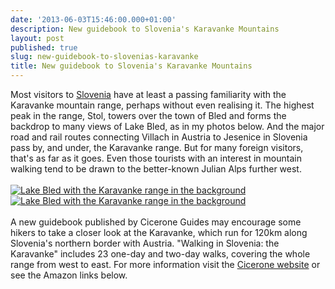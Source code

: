 ```yaml
---
date: '2013-06-03T15:46:00.000+01:00'
description: New guidebook to Slovenia's Karavanke Mountains
layout: post
published: true
slug: new-guidebook-to-slovenias-karavanke
title: New guidebook to Slovenia's Karavanke Mountains
---
```


Most visitors to <a href="http://www.balkanology.com/slovenia/">Slovenia</a> have at least a passing familiarity with the Karavanke mountain range, perhaps without even realising it. The highest peak in the range, Stol, towers over the town of Bled and forms the backdrop to many views of Lake Bled, as in my photos below. And the major road and rail routes connecting Villach in Austria to Jesenice in Slovenia pass by, and under, the Karavanke range. But for many foreign visitors, that's as far as it goes. Even those tourists with an interest in mountain walking tend to be drawn to the better-known Julian Alps further west.<br />
<br />
<a href="http://www.pbase.com/alangrant/image/46261573"><img border="0" src="http://www.pbase.com/alangrant/image/46261573/small.jpg" title="Lake Bled with the Karavanke range in the background" /></a><a href="http://www.pbase.com/alangrant/image/46261570"><img border="0" src="http://www.pbase.com/alangrant/image/46261570/small.jpg" title="Lake Bled with the Karavanke range in the background" /></a><br />
<br />
A new guidebook published by Cicerone Guides may encourage some hikers to take a closer look at the Karavanke, which run for 120km along Slovenia's northern border with Austria. "Walking in Slovenia: the Karavanke" includes 23 one-day and two-day walks, covering the whole range from west to east. For more information  visit the <a href="http://www.cicerone.co.uk/product/detail.cfm/book/642/title/walking-in-slovenia-the-karavanke">Cicerone website</a> or see the Amazon links below.<br />
<br />